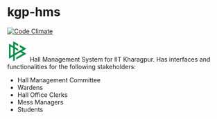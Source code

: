 # kgp-hms

[![Code Climate](https://codeclimate.com/github/madhav-datt/kgp-hms/badges/gpa.svg)](https://codeclimate.com/github/madhav-datt/kgp-hms)

<img src="https://github.com/madhav-datt/kgp-hms/blob/master/src/ui/logo2.png" width="48">  Hall Management System for IIT Kharagpur. Has interfaces and functionalities for the following stakeholders:

* Hall Management Committee
* Wardens
* Hall Office Clerks
* Mess Managers
* Students

